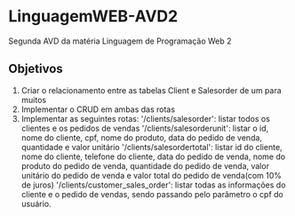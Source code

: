 # LinguagemWEB-AVD2
Segunda AVD da matéria Linguagem de Programação Web 2

## Objetivos

1) Criar o relacionamento entre as tabelas Client e Salesorder de um para muitos
2) Implementar o CRUD em ambas das rotas
3) Implementar as seguintes rotas:
   '/clients/salesorder': listar todos os clientes e os pedidos de vendas
   '/clients/salesorderunit': listar o id, nome do cliente, cpf, nome do produto, data do pedido de venda, quantidade e valor unitário
   '/clients/salesordertotal': listar id do cliente, nome do cliente, telefone do cliente, data do pedido de venda, nome do produto do pedido de venda, quantidade do pedido de venda, valor unitário do pedido de venda e valor total do pedido de venda(com 10% de juros)
   '/clients/customer_sales_order': listar todas as informações do cliente e o pedido de vendas, sendo passando pelo parâmetro o cpf do usuário.
